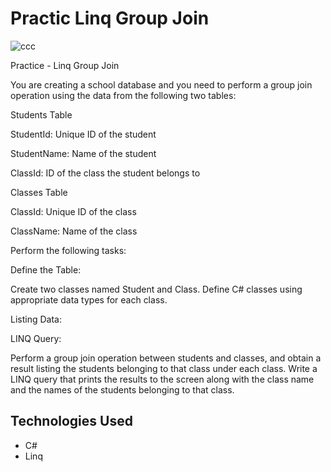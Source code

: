 # Practic Linq Group Join
![ccc](https://github.com/user-attachments/assets/cf24a6b7-b7ca-4534-9f54-3cd37068dcd3)

Practice - Linq Group Join

You are creating a school database and you need to perform a group join operation using the data from the following two tables:

Students Table

StudentId: Unique ID of the student

StudentName: Name of the student

ClassId: ID of the class the student belongs to

Classes Table

ClassId: Unique ID of the class

ClassName: Name of the class

Perform the following tasks:

Define the Table:

Create two classes named Student and Class. Define C# classes using appropriate data types for each class.

Listing Data:

LINQ Query:

Perform a group join operation between students and classes, and obtain a result listing the students belonging to that class under each class. Write a LINQ query that prints the results to the screen along with the class name and the names of the students belonging to that class.

## Technologies Used
- C#
- Linq

